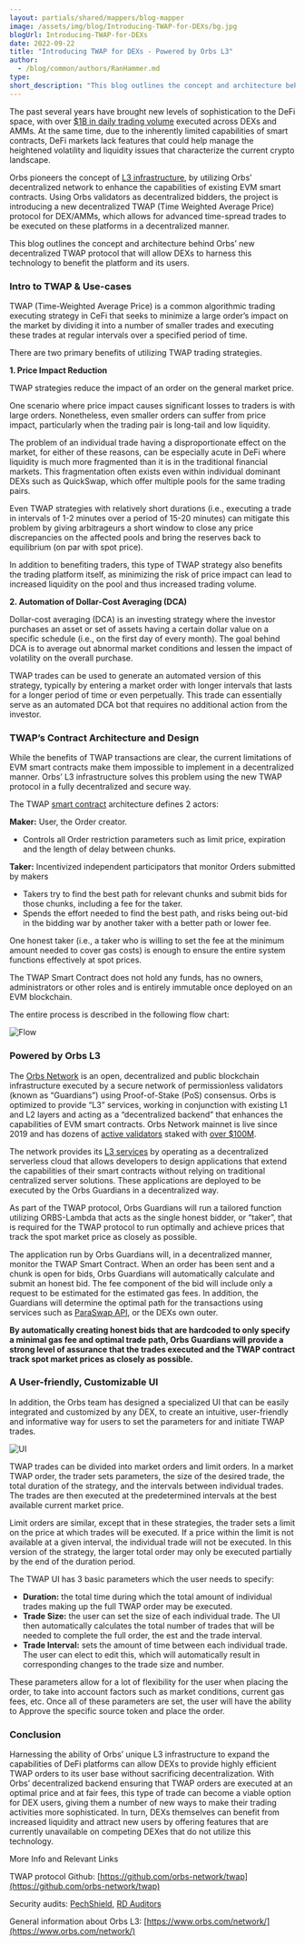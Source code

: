 ```yaml
---
layout: partials/shared/mappers/blog-mapper
image: /assets/img/blog/Introducing-TWAP-for-DEXs/bg.jpg
blogUrl: Introducing-TWAP-for-DEXs
date: 2022-09-22
title: "Introducing TWAP for DEXs - Powered by Orbs L3"
author:
  - /blog/common/authors/RanHammer.md
type:
short_description: "This blog outlines the concept and architecture behind Orbs’ new decentralized TWAP protocol that will allow DEXs to harness this technology to benefit the platform and its users."
---
```


The past several years have brought new levels of sophistication to the DeFi space, with over [$1B in daily trading volume](https://www.coingecko.com/en/dex) executed across DEXs and AMMs. At the same time, due to the inherently limited capabilities of smart contracts, DeFi markets lack features that could help manage the heightened volatility and liquidity issues that characterize the current crypto landscape. 

Orbs pioneers the concept of [L3 infrastructure](https://www.orbs.com/How-Orbs-Hybrid-Architecture-Is-Becoming-a-Game-Changer-in-DeFi/), by utilizing Orbs’ decentralized network to enhance the capabilities of existing EVM smart contracts. Using Orbs validators as decentralized bidders, the project is introducing a new decentralized TWAP (Time Weighted Average Price) protocol for DEX/AMMs, which allows for advanced time-spread trades to be executed on these platforms in a decentralized manner. 

This blog outlines the concept and architecture behind Orbs’ new decentralized TWAP protocol that will allow DEXs to harness this technology to benefit the platform and its users.  


### Intro to TWAP & Use-cases

TWAP (Time-Weighted Average Price) is a common algorithmic trading executing strategy in CeFi that seeks to minimize a large order’s impact on the market by dividing it into a number of smaller trades and executing these trades at regular intervals over a specified period of time. 

There are two primary benefits of utilizing TWAP trading strategies. 

**1. Price Impact Reduction**

TWAP strategies reduce the impact of an order on the general market price. 

One scenario where price impact causes significant losses to traders is with large orders. Nonetheless, even smaller orders can suffer from price impact, particularly when the trading pair is long-tail and low liquidity. 

The problem of an individual trade having a disproportionate effect on the market, for either of these reasons, can be especially acute in DeFi where liquidity is much more fragmented than it is in the traditional financial markets. This fragmentation often exists even within individual dominant DEXs such as QuickSwap, which offer multiple pools for the same trading pairs.

Even TWAP strategies with relatively short durations (i.e., executing a trade in intervals of 1-2 minutes over a period of 15-20 minutes) can mitigate this problem by giving arbitrageurs a short window to close any price discrepancies on the affected pools and bring the reserves back to equilibrium (on par with spot price). 

In addition to benefiting traders, this type of TWAP strategy also benefits the trading platform itself, as minimizing the risk of price impact can lead to increased liquidity on the pool and thus increased trading volume.  


**2. Automation of Dollar-Cost Averaging (DCA)**

Dollar-cost averaging (DCA) is an investing strategy where the investor purchases an asset or set of assets having a certain dollar value on a specific schedule (i.e., on the first day of every month). The goal behind DCA is to average out abnormal market conditions and lessen the impact of volatility on the overall purchase.
  
TWAP trades can be used to generate an automated version of this strategy, typically by entering a market order with longer intervals that lasts for a longer period of time or even perpetually. This trade can essentially serve as an automated DCA bot that requires no additional action from the investor. 


### TWAP’s Contract Architecture and Design

While the benefits of TWAP transactions are clear, the current limitations of EVM smart contracts make them impossible to implement in a decentralized manner. Orbs’ L3 infrastructure solves this problem using the new TWAP protocol in a fully decentralized and secure way. 

The TWAP [smart contract](https://github.com/orbs-network/twap) architecture defines 2 actors:

**Maker:** User, the Order creator. 

- Controls all Order restriction parameters such as limit price, expiration and the length of delay between chunks.

**Taker:** Incentivized independent participators that monitor Orders submitted by makers

- Takers try to find the best path for relevant chunks and submit bids for those chunks, including a fee for the taker.
- Spends the effort needed to find the best path, and risks being out-bid in the bidding war by another taker with a better path or lower fee.

One honest taker (i.e., a taker who is willing to set the fee at the minimum amount needed to cover gas costs) is enough to ensure the entire system functions effectively at spot prices.

The TWAP Smart Contract does not hold any funds, has no owners, administrators or other roles and is entirely immutable once deployed on an EVM blockchain.

The entire process is described in the following flow chart:

![Flow](/assets/img/blog/Introducing-TWAP-for-DEXs/image1.png)


### Powered by Orbs L3

The [Orbs Network](https://orbs.com) is an open, decentralized and public blockchain infrastructure executed by a secure network of permissionless validators (known as “Guardians”) using Proof-of-Stake (PoS) consensus. Orbs is optimized to provide “L3” services, working in conjunction with existing L1 and L2 layers and acting as a “decentralized backend” that enhances the capabilities of EVM smart contracts. Orbs Network mainnet is live since 2019 and has dozens of [active validators](https://status.orbs.network/) staked with [over $100M](https://etherscan.io/address/0x01d59af68e2dcb44e04c50e05f62e7043f2656c3).

The network provides its [L3 services](https://www.orbs.com/network/) by operating as a decentralized serverless cloud that allows developers to design applications that extend the capabilities of their smart contracts without relying on traditional centralized server solutions. These applications are deployed to be executed by the Orbs Guardians in a decentralized way.

As part of the TWAP protocol, Orbs Guardians will run a tailored function utilizing ORBS-Lambda that acts as the single honest bidder, or “taker”, that is required for the TWAP protocol to run optimally and achieve prices that track the spot market price as closely as possible. 

The application run by Orbs Guardians will, in a decentralized manner, monitor the TWAP Smart Contract. When an order has been sent and a chunk is open for bids, Orbs Guardians will automatically calculate and submit an honest bid. The fee component of the bid will include only a request to be estimated for the estimated gas fees. In addition, the Guardians will determine the optimal path for the transactions using services such as [ParaSwap API](https://www.paraswap.io/), or the DEXs own outer.

**By automatically creating honest bids that are hardcoded to only specify a minimal gas fee and optimal trade path, Orbs Guardians will provide a strong level of assurance that the trades executed and the TWAP contract track spot market prices as closely as possible.** 


### A User-friendly, Customizable UI

In addition, the Orbs team has designed a specialized UI that can be easily integrated and customized by any DEX, to create an intuitive, user-friendly and informative way for users to set the parameters for and initiate TWAP trades.

![UI](/assets/img/blog/Introducing-TWAP-for-DEXs/image2.png)


TWAP trades can be divided into market orders and limit orders. In a market TWAP order, the trader sets parameters, the size of the desired trade, the total duration of the strategy, and the intervals between individual trades. The trades are then executed at the predetermined intervals at the best available current market price. 

Limit orders are similar, except that in these strategies, the trader sets a limit on the price at which trades will be executed. If a price within the limit is not available at a given interval, the individual trade will not be executed. In this version of the strategy, the larger total order may only be executed partially by the end of the duration period.  

The TWAP UI has 3 basic parameters which the user needs to specify:

- **Duration:** the total time during which the total amount of individual trades making up the full TWAP order may be executed.
- **Trade Size:** the user can set the size of each individual trade. The UI then automatically calculates the total number of trades that will be needed to complete the full order, the est and the trade interval.
- **Trade Interval:** sets the amount of time between each individual trade. The user can elect to edit this, which will automatically result in corresponding changes to the trade size and number.  

These parameters allow for a lot of flexibility for the user when placing the order, to take into account factors such as market conditions, current gas fees, etc. Once all of these parameters are set, the user will have the ability to Approve the specific source token and place the order.


### Conclusion

Harnessing the ability of Orbs’ unique L3 infrastructure to expand the capabilities of DeFi platforms can allow DEXs to provide highly efficient TWAP orders to its user base without sacrificing decentralization. With Orbs’ decentralized backend ensuring that TWAP orders are executed at an optimal price and at fair fees, this type of trade can become a viable option for DEX users, giving them a number of new ways to make their trading activities more sophisticated. In turn, DEXs themselves can benefit from increased liquidity and attract new users by offering features that are currently unavailable on competing DEXes that do not utilize this technology. 



<div class='line-separator'> </div>


More Info and Relevant Links

TWAP protocol Github: [https://github.com/orbs-network/twap](https://github.com/orbs-network/twap)

Security audits: [PechShield](https://drive.google.com/file/d/1xUZN5RrNvszaPDJuJjfeG3ig14Vo2aaE/view?usp=sharing), [RD Auditors](https://drive.google.com/file/d/1ASt3_mWwtQ0IfKqBHebnj_KGJWntaNJs/view?usp=sharing)

General information about Orbs L3: [https://www.orbs.com/network/](https://www.orbs.com/network/)







